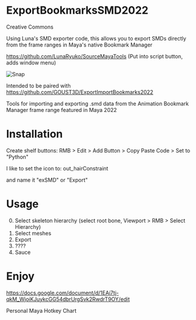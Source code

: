 # ExportBookmarksSMD2022

Creative Commons

Using Luna's SMD exporter code, this allows you to export SMDs directly from the frame ranges in Maya's native Bookmark Manager 

https://github.com/LunaRyuko/SourceMayaTools (Put into script button, adds window menu)


![Snap](https://cdn.discordapp.com/attachments/569400960988872704/872000324947300414/HGbT8e7LIh.gif)


Intended to be paired with https://github.com/GOUST3D/ExportImportBookmarks2022

Tools for importing and exporting .smd data from the Animation Bookmark Manager frame range featured in Maya 2022


# Installation 

Create shelf buttons: RMB > Edit > Add Button > Copy Paste Code > Set to "Python"

I like to set the icon to: out_hairConstraint

and name it "exSMD" or "Export"

#  Usage

0) Select skeleton hierarchy (select root bone, Viewport > RMB > Select Hierarchy)
1) Select meshes
2) Export
3) ????
4) Sauce

#  Enjoy


https://docs.google.com/document/d/1EAi7tj-qkM_WjoiKJuykcGG54dbrUrgSvk2RwdrT9OY/edit

Personal Maya Hotkey Chart
